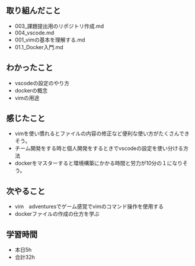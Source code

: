 
## 取り組んだこと
-  003_課題提出用のリポジトリ作成.md
-  004_vscode.md
-  001_vimの基本を理解する.md
-  01.1_Docker入門.md

## わかったこと
- vscodeの設定のやり方
- dockerの概念
- vimの用途
## 感じたこと
- vimを使い慣れるとファイルの内容の修正など便利な使い方がたくさんできそう。
- チーム開発をする時と個人開発をするときでvscodeの設定を使い分ける方法
- dockerをマスターすると環境構築にかかる時間と労力が10分の１になりそう。

## 次やること
-  vim　adventuresでゲーム感覚でvimのコマンド操作を使用する
-  dockerファイルの作成の仕方を学ぶ

## 学習時間

-  本日5h
-  合計32h
